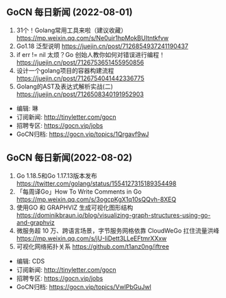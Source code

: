 ## GoCN 每日新闻 (2022-08-01)

1.  31个！Golang常用工具来啦（建议收藏） https://mp.weixin.qq.com/s/Ne0uir1hpMokBUItntkfvw
2. Go1.18 泛型说明 https://juejin.cn/post/7126854937241190437
3. if err != nil 太烦？Go 创始人教你如何对错误进行编程！ https://juejin.cn/post/7126753651455950856
4. 设计一个golang项目的容器构建流程 https://juejin.cn/post/7126754041442336775
5. Golang的AST及表达式解析实战(二) https://juejin.cn/post/7126508340191952903

- 编辑: 琳 
- 订阅新闻: http://tinyletter.com/gocn
- 招聘专区: https://gocn.vip/jobs
- GoCN归档: https://gocn.vip/topics/1Qrgavf9wJ

## GoCN 每日新闻(2022-08-02)

1.  Go 1.18.5和Go 1.17.13版本发布 https://twitter.com/golang/status/1554127315189354498
2. 「每周译Go」How To Write Comments in Go https://mp.weixin.qq.com/s/3ogcpKgX1q10sQQvh-8XEQ
3. 使用GO 和 GRAPHVIZ 生成可视化图形结构 https://dominikbraun.io/blog/visualizing-graph-structures-using-go-and-graphviz
4. 微服务超 10 万、跨语言场景，字节服务网格依靠 CloudWeGo 扛住流量洪峰 https://mp.weixin.qq.com/s/jU-IiDett3LLeEFtmrXXxw
5. 可视化网络拓扑关系 https://github.com/t1anz0ng/iftree

* 编辑: CDS
* 订阅新闻: http://tinyletter.com/gocn
* 招聘专区: https://gocn.vip/jobs
* GoCN归档: https://gocn.vip/topics/VwlPbGuJwl
